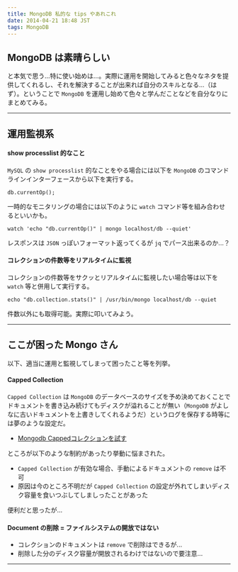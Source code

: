 ```yaml
---
title: MongoDB 私的な tips やあれこれ
date: 2014-04-21 18:48 JST
tags: MongoDB
---
```


<H2>MongoDB は素晴らしい</H2>

と本気で思う...特に使い始めは...。実際に運用を開始してみると色々なネタを提供してくれるし、それを解決することが出来れば自分のスキルとなる...（はず）。ということで `MongoDB` を運用し始めて色々と学んだことなどを自分なりにまとめてみる。

***

<H2>運用監視系</H2>

<H4>show processlist 的なこと</H4>

`MySQL` の `show processlist` 的なことをやる場合には以下を `MongoDB` のコマンドラインインターフェースから以下を実行する。

~~~~
db.currentOp();
~~~~

一時的なモニタリングの場合には以下のように `watch` コマンド等を組み合わせるといいかも。

~~~~
watch 'echo "db.currentOp()" | mongo localhost/db --quiet'
~~~~

レスポンスは `JSON` っぽいフォーマット返ってくるが `jq` でパース出来るのか...？

<H4>コレクションの件数等をリアルタイムに監視</H4>

コレクションの件数等をサクッとリアルタイムに監視したい場合等は以下を `watch` 等と併用して実行する。

~~~~
echo "db.collection.stats()" | /usr/bin/mongo localhost/db --quiet
~~~~

件数以外にも取得可能。実際に叩いてみよう。

***

<H2> ここが困った Mongo さん</H2>

以下、適当に運用と監視してしまって困ったこと等を列挙。

<H4>Capped Collection</H4>

`Capped Collection` は `MongoDB` のデータベースのサイズを予め決めておくことでドキュメントを書き込み続けてもディスクが溢れることが無い（`MongoDB` がよしなに古いドキュメントを上書きしてくれるようだ）というログを保存する時等には夢のような設定だ。

 * [Mongodb Cappedコレクションを試す](http://semind.github.io/blog/2012/03/16/mongodb-cappedkorekusiyonwoshi-su/)

ところが以下のような制約があったり挙動に悩まされた。

 * `Capped Collection` が有効な場合、手動によるドキュメントの `remove` は不可
 * 原因は今のところ不明だが `Capped Collection` の設定が外れてしまいディスク容量を食いつぶしてしましったことがあった

便利だと思ったが...

<H4>Document の削除 = ファイルシステムの開放ではない</H4>

 * コレクションのドキュメントは `remove` で削除はできるが...
 * 削除した分のディスク容量が開放されるわけではないので要注意...

***
